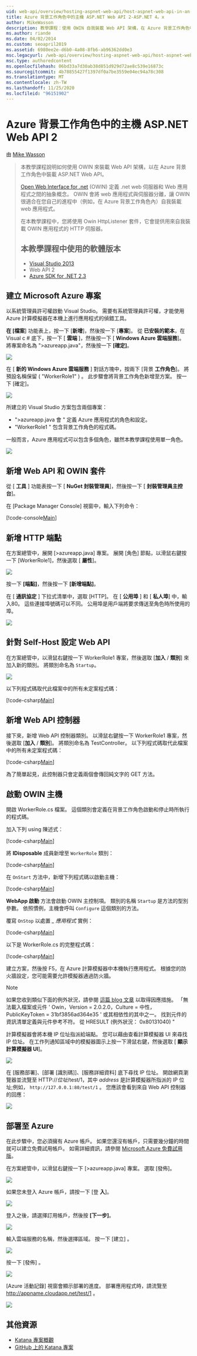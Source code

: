```yaml
---
uid: web-api/overview/hosting-aspnet-web-api/host-aspnet-web-api-in-an-azure-worker-role
title: Azure 背景工作角色中的主機 ASP.NET Web API 2-ASP.NET 4。x
author: MikeWasson
description: 教學課程：使用 OWIN 自我裝載 Web API 架構，在 Azure 背景工作角色中裝載 ASP.NET Web API。
ms.author: riande
ms.date: 04/02/2014
ms.custom: seoapril2019
ms.assetid: 6980ee2e-d6b0-4a08-8fb6-ab96362dd0e3
msc.legacyurl: /web-api/overview/hosting-aspnet-web-api/host-aspnet-web-api-in-an-azure-worker-role
msc.type: authoredcontent
ms.openlocfilehash: 06bd33a7d30ab38d851d929d72ae8c539e16873c
ms.sourcegitcommit: 4b78855427f1397df0a7be3559e04ec94a78c308
ms.translationtype: MT
ms.contentlocale: zh-TW
ms.lasthandoff: 11/25/2020
ms.locfileid: "96151902"
---
```

# <a name="host-aspnet-web-api-2-in-an-azure-worker-role"></a>Azure 背景工作角色中的主機 ASP.NET Web API 2

由 [Mike Wasson](https://github.com/MikeWasson)

> 本教學課程說明如何使用 OWIN 來裝載 Web API 架構，以在 Azure 背景工作角色中裝載 ASP.NET Web API。
>
> [Open Web Interface for .net](http://owin.org/) (OWIN) 定義 .net web 伺服器和 Web 應用程式之間的抽象概念。 OWIN 會將 web 應用程式與伺服器分離，讓 OWIN 很適合在您自己的進程中（例如，在 Azure 背景工作角色內）自我裝載 web 應用程式。
>
> 在本教學課程中，您將使用 Owin HttpListener 套件，它會提供用來自我裝載 OWIN 應用程式的 HTTP 伺服器。
>
> ## <a name="software-versions-used-in-the-tutorial"></a>本教學課程中使用的軟體版本
>
>
> - [Visual Studio 2013](https://my.visualstudio.com/Downloads?q=visual%20studio%202013)
> - Web API 2
> - [Azure SDK for .NET 2.3](https://azure.microsoft.com/downloads/)

## <a name="create-a-microsoft-azure-project"></a>建立 Microsoft Azure 專案

以系統管理員許可權啟動 Visual Studio。 需要有系統管理員許可權，才能使用 Azure 計算模擬器在本機上進行應用程式的偵錯工具。

**在 [檔案**] 功能表上，按一下 [**新增**]，然後按一下 [**專案**]。 從 **已安裝的範本**，在 Visual c # 底下，按一下 [ **雲端** ]，然後按一下 [ **Windows Azure 雲端服務**]。 將專案命名為 ">azureapp.java"，然後按一下 **[確定]**。

[![](host-aspnet-web-api-in-an-azure-worker-role/_static/image2.png)](host-aspnet-web-api-in-an-azure-worker-role/_static/image1.png)

在 [ **新的 Windows Azure 雲端服務** ] 對話方塊中，按兩下 [背景 **工作角色**]。 將預設名稱保留 ( "WorkerRole1" ) 。 此步驟會將背景工作角色新增至方案。 按一下 [確定]。

[![](host-aspnet-web-api-in-an-azure-worker-role/_static/image4.png)](host-aspnet-web-api-in-an-azure-worker-role/_static/image3.png)

所建立的 Visual Studio 方案包含兩個專案：

- &quot;>azureapp.java 會 &quot; 定義 Azure 應用程式的角色和設定。
- &quot;WorkerRole1 &quot; 包含背景工作角色的程式碼。

一般而言，Azure 應用程式可以包含多個角色，雖然本教學課程使用單一角色。

![](host-aspnet-web-api-in-an-azure-worker-role/_static/image5.png)

## <a name="add-the-web-api-and-owin-packages"></a>新增 Web API 和 OWIN 套件

從 [ **工具** ] 功能表按一下 [ **NuGet 封裝管理員**]，然後按一下 [ **封裝管理員主控台**]。

在 [Package Manager Console] 視窗中，輸入下列命令：

[!code-console[Main](host-aspnet-web-api-in-an-azure-worker-role/samples/sample1.cmd)]

## <a name="add-an-http-endpoint"></a>新增 HTTP 端點

在方案總管中，展開 [>azureapp.java] 專案。 展開 [角色] 節點，以滑鼠右鍵按一下 [WorkerRole1]，然後選取 [ **屬性**]。

![](host-aspnet-web-api-in-an-azure-worker-role/_static/image6.png)

按一下 **[端點]**，然後按一下 **[新增端點]**。

在 [ **通訊協定** ] 下拉式清單中，選取 [HTTP]。 在 [ **公用埠** ] 和 [ **私人埠**] 中，輸入80。 這些連接埠號碼可以不同。 公用埠是用戶端將要求傳送至角色時所使用的埠。

[![](host-aspnet-web-api-in-an-azure-worker-role/_static/image8.png)](host-aspnet-web-api-in-an-azure-worker-role/_static/image7.png)

## <a name="configure-web-api-for-self-host"></a>針對 Self-Host 設定 Web API

在方案總管中，以滑鼠右鍵按一下 WorkerRole1 專案，然後選取 [**加入**  /  **類別**] 來加入新的類別。 將類別命名為 `Startup`。

![](host-aspnet-web-api-in-an-azure-worker-role/_static/image9.png)

以下列程式碼取代此檔案中的所有未定案程式碼：

[!code-csharp[Main](host-aspnet-web-api-in-an-azure-worker-role/samples/sample2.cs)]

## <a name="add-a-web-api-controller"></a>新增 Web API 控制器

接下來，新增 Web API 控制器類別。 以滑鼠右鍵按一下 WorkerRole1 專案，然後選取 [**加入**  /  **類別**]。 將類別命名為 TestController。 以下列程式碼取代此檔案中的所有未定案程式碼：

[!code-csharp[Main](host-aspnet-web-api-in-an-azure-worker-role/samples/sample3.cs)]

為了簡單起見，此控制器只會定義兩個會傳回純文字的 GET 方法。

## <a name="start-the-owin-host"></a>啟動 OWIN 主機

開啟 WorkerRole.cs 檔案。 這個類別會定義在背景工作角色啟動和停止時所執行的程式碼。

加入下列 using 陳述式：

[!code-csharp[Main](host-aspnet-web-api-in-an-azure-worker-role/samples/sample4.cs)]

將 **IDisposable** 成員新增至 `WorkerRole` 類別：

[!code-csharp[Main](host-aspnet-web-api-in-an-azure-worker-role/samples/sample5.cs)]

在 `OnStart` 方法中，新增下列程式碼以啟動主機：

[!code-csharp[Main](host-aspnet-web-api-in-an-azure-worker-role/samples/sample6.cs?highlight=5)]

**WebApp 啟動** 方法會啟動 OWIN 主控制項。 類別的名稱 `Startup` 是方法的型別參數。 依照慣例，主機會呼叫 `Configure` 這個類別的方法。

覆寫 `OnStop` 以處置 *\_ 應用程式* 實例：

[!code-csharp[Main](host-aspnet-web-api-in-an-azure-worker-role/samples/sample7.cs)]

以下是 WorkerRole.cs 的完整程式碼：

[!code-csharp[Main](host-aspnet-web-api-in-an-azure-worker-role/samples/sample8.cs)]

建立方案，然後按 F5，在 Azure 計算模擬器中本機執行應用程式。 根據您的防火牆設定，您可能需要允許模擬器通過防火牆。

> [!NOTE]
> 如果您收到類似下面的例外狀況，請參閱 [這篇 blog 文章](https://blogs.msdn.com/b/praburaj/archive/2013/11/20/fileloadexception-on-microsoft-owin-when-running-on-worker-role.aspx) 以取得因應措施。 「無法載入檔案或元件 ' Owin，Version = 2.0.2.0，Culture = 中性，PublicKeyToken = 31bf3856ad364e35 ' 或其相依性的其中之一。 找到元件的資訊清單定義與元件參考不符。 從 HRESULT (例外狀況： 0x80131040) "

計算模擬器會將本機 IP 位址指派給端點。 您可以藉由查看計算模擬器 UI 來尋找 IP 位址。 在工作列通知區域中的模擬器圖示上按一下滑鼠右鍵，然後選取 [ **顯示計算模擬器 UI**]。

[![](host-aspnet-web-api-in-an-azure-worker-role/_static/image11.png)](host-aspnet-web-api-in-an-azure-worker-role/_static/image10.png)

在 [服務部署]、[部署 [識別碼]]、[服務詳細資料] 底下尋找 IP 位址。 開啟網頁瀏覽器並流覽至 HTTP://<em>位址</em>/test/1，其中 <em>address</em> 是計算模擬器所指派的 IP 位址;例如， `http://127.0.0.1:80/test/1` 。 您應該會看到來自 Web API 控制器的回應：

![](host-aspnet-web-api-in-an-azure-worker-role/_static/image12.png)

## <a name="deploy-to-azure"></a>部署至 Azure

在此步驟中，您必須擁有 Azure 帳戶。 如果您還沒有帳戶，只需要幾分鐘的時間就可以建立免費試用帳戶。 如需詳細資訊，請參閱 [Microsoft Azure 免費試用版](https://azure.microsoft.com/pricing/free-trial/?WT.mc_id=A261C142F)。

在方案總管中，以滑鼠右鍵按一下 [>azureapp.java] 專案。 選取 [發佈]。

![](host-aspnet-web-api-in-an-azure-worker-role/_static/image13.png)

如果您未登入 Azure 帳戶，請按一下 [登 **入**]。

[![](host-aspnet-web-api-in-an-azure-worker-role/_static/image15.png)](host-aspnet-web-api-in-an-azure-worker-role/_static/image14.png)

登入之後，請選擇訂用帳戶，然後按 **[下一步]**。

[![](host-aspnet-web-api-in-an-azure-worker-role/_static/image17.png)](host-aspnet-web-api-in-an-azure-worker-role/_static/image16.png)

輸入雲端服務的名稱，然後選擇區域。 按一下 [建立]  。

![](host-aspnet-web-api-in-an-azure-worker-role/_static/image18.png)

按一下 [發佈] 。

[![](host-aspnet-web-api-in-an-azure-worker-role/_static/image20.png)](host-aspnet-web-api-in-an-azure-worker-role/_static/image19.png)

[Azure 活動記錄] 視窗會顯示部署的進度。 部署應用程式時，請流覽至 http://appname.cloudapp.net/test/1 。

![](host-aspnet-web-api-in-an-azure-worker-role/_static/image21.png)

## <a name="additional-resources"></a>其他資源

- [Katana 專案概觀](../../../aspnet/overview/owin-and-katana/an-overview-of-project-katana.md)
- [GitHub 上的 Katana 專案](https://github.com/aspnet/AspNetKatana)
